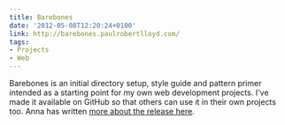 ```yaml
---
title: Barebones
date: '2012-05-08T12:20:24+0100'
link: http://barebones.paulrobertlloyd.com/
tags:
- Projects
- Web
---
```

Barebones is an initial directory setup, style guide and pattern primer intended as a starting point for my own web development projects. I've made it available on GitHub so that others can use it in their own projects too. Anna has written [more about the release here][1].

[1]: http://maban.co.uk/69
